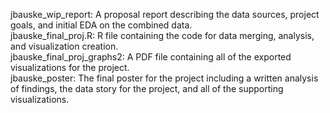 jbauske_wip_report: A proposal report describing the data sources, project goals, and initial EDA on the combined data. <br/>
jbauske_final_proj.R: R file containing the code for data merging, analysis, and visualization creation. <br/>
jbauske_final_proj_graphs2: A PDF file containing all of the exported visualizations for the project. <br/>
jbauske_poster: The final poster for the project including a written analysis of findings, the data story for the project, and all of the supporting visualizations.


